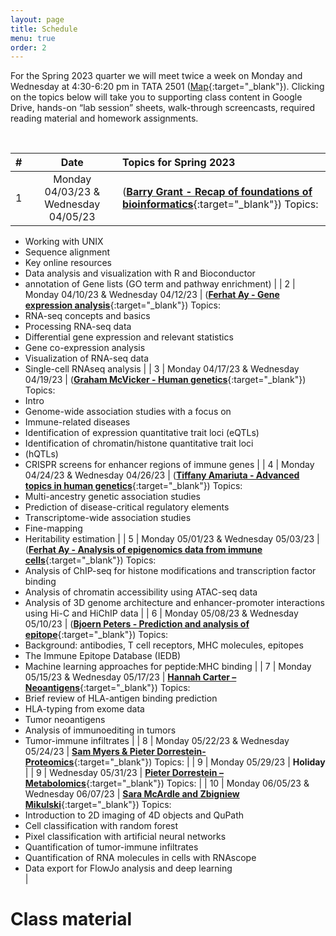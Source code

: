 ```yaml
---
layout: page
title: Schedule
menu: true
order: 2
---
```



For the Spring 2023 quarter we will meet twice a week on Monday and Wednesday at 4:30-6:20 pm in TATA 2501 ([Map](https://goo.gl/maps/Cd8z9Zexx6q){:target="_blank"}). Clicking on the topics below will take you to supporting class content in Google Drive, hands-on “lab session” sheets, walk-through screencasts, required reading material and homework assignments.


<br>

| \# | Date         | Topics for Spring 2023                                                                                                                                                                                                                                                                                                                                                                                                                                                    |
| :-: | :-----------: | :------------------------------------------------------------------------------------------------------------------------------------------------------------------------------------------------------------------------------------------------------------------------------------------------------------------------------------------------------------------------------------------------------------------------------------------------------------------------ |
| 1  | Monday 04/03/23 & Wednesday 04/05/23 | ([**Barry Grant - Recap of foundations of bioinformatics**](https://drive.google.com/drive/folders/1p43J8N9MEJ-VpOurQYehkVh-ezT8RdEf){:target="_blank"}) Topics:
- Working with UNIX
- Sequence alignment
- Key online resources
- Data analysis and visualization with R and Bioconductor
- annotation of Gene lists (GO term and pathway enrichment)                                                                                                                                               |
| 2  | Monday 04/10/23 & Wednesday 04/12/23 | ([**Ferhat Ay - Gene expression analysis**](https://drive.google.com/drive/folders/1CLCchddLnQK2ZnhNp2tWx7bbjwsdJe-m){:target="_blank"}) Topics:
- RNA-seq concepts and basics
- Processing RNA-seq data
- Differential gene expression and relevant statistics
- Gene co-expression analysis
- Visualization of RNA-seq data
- Single-cell RNAseq analysis                                                                                                                                               |
| 3  | Monday 04/17/23 & Wednesday 04/19/23 | ([**Graham McVicker - Human genetics**](https://drive.google.com/drive/folders/1FIJCc_fmrYKIrpX_pFyGE-0XOXwSsSaB){:target="_blank"}) Topics:
- Intro
- Genome-wide association studies with a focus on
- Immune-related diseases
- Identification of expression quantitative trait loci (eQTLs)
- Identification of chromatin/histone quantitative trait loci
- (hQTLs)
- CRISPR screens for enhancer regions of immune genes                                                                                                                                                                                                                        |
| 4  | Monday 04/24/23 & Wednesday 04/26/23 | ([**Tiffany Amariuta - Advanced topics in human genetics**](https://drive.google.com/drive/folders/1QTvN-es7M84gjmJbEF2zm6bbLSjzW7fb){:target="_blank"})
Topics:
- Multi-ancestry genetic association studies
- Prediction of disease-critical regulatory elements
- Transcriptome-wide association studies
- Fine-mapping
- Heritability estimation                                                                                                      |
| 5  | Monday 05/01/23 & Wednesday 05/03/23 | ([**Ferhat Ay - Analysis of epigenomics data from immune cells**](https://drive.google.com/drive/folders/1f3dSdHD_1KsHUAMgq50HixxV7li1Pvka){:target="_blank"}) 
Topics:
- Analysis of ChIP-seq for histone modifications and transcription factor binding
- Analysis of chromatin accessibility using ATAC-seq data
- Analysis of 3D genome architecture and enhancer-promoter interactions using Hi-C and HiChIP data                                                                                                                                                                                                                                                        |
| 6  | Monday 05/08/23 & Wednesday 05/10/23 | ([**Bjoern Peters - Prediction and analysis of epitope**](https://drive.google.com/drive/folders/1ZeW7sU088F_ToMKSgtUApRspYH1Y20am){:target="_blank"}) 
Topics:
- Background: antibodies, T cell receptors, MHC molecules, epitopes
- The Immune Epitope Database (IEDB)
- Machine learning approaches for peptide:MHC binding                                                                                                                                                                                                                                                                                       |
| 7  | Monday 05/15/23 & Wednesday 05/17/23 | [**Hannah Carter – Neoantigens**](https://drive.google.com/drive/folders/1cOVIMH93SDLfwqgyPGz8sdDs4xwwel9a){:target="_blank"}) 
Topics:
- Brief review of HLA-antigen binding prediction
- HLA-typing from exome data
- Tumor neoantigens
- Analysis of immunoediting in tumors
- Tumor-immune infiltrates                                                                                                                                                                                                                                            |
| 8  | Monday 05/22/23 & Wednesday 05/24/23 | [**Sam Myers & Pieter Dorrestein- Proteomics**](https://drive.google.com/drive/folders/1-lRsOoxWslqso1ce3Zt9cL2k7Fy2rFEA){:target="_blank"}) 
Topics:                                                                                                                                                                                                            |
| 9 | Monday 05/29/23  | **Holiday**                                                                                                                                                                                                                                             |
| 9 | Wednesday 05/31/23 | [**Pieter Dorrestein – Metabolomics**](https://drive.google.com/drive/folders/1cQ4VLc64HSQEb-xfWx9DgDafB2hsnpLu){:target="_blank"})
Topics:                                                                                                                                                                              |
| 10 | Monday 06/05/23 & Wednesday 06/07/23 | [**Sara McArdle and Zbigniew Mikulski**](https://drive.google.com/drive/folders/1tP3-V7KNqguP6Z2dDOWAbzjCpyTFRL0V){:target="_blank"})
Topics:
- Introduction to 2D imaging of 4D objects and QuPath
- Cell classification with random forest
- Pixel classification with artificial neural networks
- Quantification of tumor-immune infiltrates
- Quantification of RNA molecules in cells with RNAscope
- Data export for FlowJo analysis and deep learning   
|                                                                                                                                                                                                                                                                                                                                                                                     

# Class material
